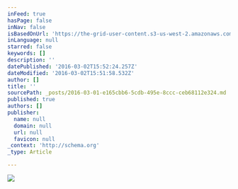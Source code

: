 ```yaml
---
inFeed: true
hasPage: false
inNav: false
isBasedOnUrl: 'https://the-grid-user-content.s3-us-west-2.amazonaws.com/2018ea87-bb1f-4964-b03e-eff27f4fb0de.png'
inLanguage: null
starred: false
keywords: []
description: ''
datePublished: '2016-03-02T15:52:24.257Z'
dateModified: '2016-03-02T15:51:58.532Z'
author: []
title: ''
sourcePath: _posts/2016-03-01-e165cbb6-5cdb-495e-8ccc-ceb68112e324.md
published: true
authors: []
publisher:
  name: null
  domain: null
  url: null
  favicon: null
_context: 'http://schema.org'
_type: Article

---
```

![](https://s3-us-west-2.amazonaws.com/the-grid-img/p/b8ed3e6c6cbc4e95c2272ed3d4a467f1dd8569c4.png)